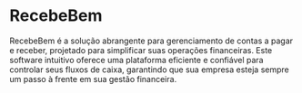 # RecebeBem
RecebeBem é a solução abrangente para gerenciamento de contas a pagar e receber, projetado para simplificar suas operações financeiras. Este software intuitivo oferece uma plataforma eficiente e confiável para controlar seus fluxos de caixa, garantindo que sua empresa esteja sempre um passo à frente em sua gestão financeira.
